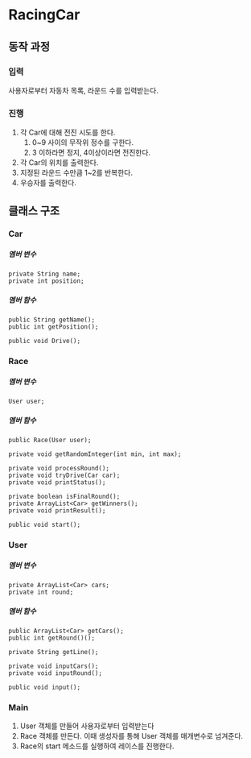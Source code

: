# RacingCar

## 동작 과정

### 입력
사용자로부터 자동차 목록, 라운드 수를 입력받는다.

### 진행
1. 각 Car에 대해 전진 시도를 한다.<br>
    1. 0~9 사이의 무작위 정수를 구한다.<br>
    2. 3 이하라면 정지, 4이상이라면 전진한다.
2. 각 Car의 위치를 출력한다.
3. 지정된 라운드 수만큼 1~2를 반복한다.
4. 우승자를 출력한다.


## 클래스 구조

### Car
##### 멤버 변수
	private String name;
	private int position;

##### 멤버 함수
	public String getName();
	public int getPosition();

	public void Drive();

### Race
##### 멤버 변수
    User user;

##### 멤버 함수
	public Race(User user);

	private void getRandomInteger(int min, int max);

	private void processRound();
	private void tryDrive(Car car);
	private void printStatus();

	private boolean isFinalRound();
	private ArrayList<Car> getWinners();
	private void printResult();

	public void start();

### User
##### 멤버 변수
	private ArrayList<Car> cars;
	private int round;
##### 멤버 함수
	public ArrayList<Car> getCars();
	public int getRound()();

	private String getLine();

	private void inputCars();
	private void inputRound();

	public void input();

### Main
1. User 객체를 만들어 사용자로부터 입력받는다
2. Race 객체를 만든다. 이때 생성자를 통해 User 객체를 매개변수로 넘겨준다.
3. Race의 start 메소드를 실행하여 레이스를 진행한다.
